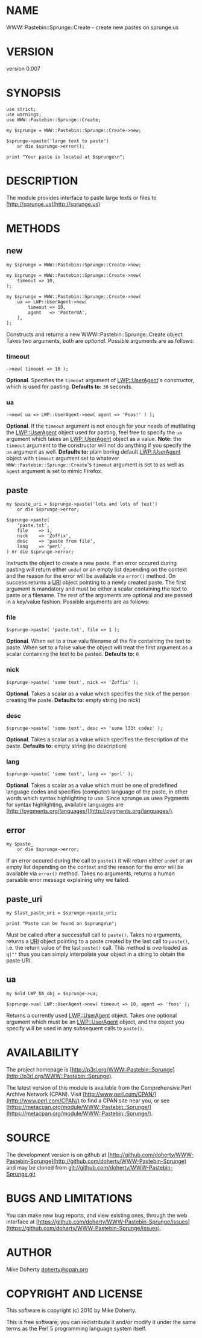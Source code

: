 # NAME

WWW::Pastebin::Sprunge::Create - create new pastes on sprunge.us

# VERSION

version 0.007

# SYNOPSIS

    use strict;
    use warnings;
    use WWW::Pastebin::Sprunge::Create;

    my $sprunge = WWW::Pastebin::Sprunge::Create->new;

    $sprunge->paste('large text to paste')
        or die $sprunge->error();

    print "Your paste is located at $sprunge\n";

# DESCRIPTION

The module provides interface to paste large texts or files to
[http://sprunge.us](http://sprunge.us)

# METHODS

## new

    my $sprunge = WWW::Pastebin::Sprunge::Create->new;

    my $sprunge = WWW::Pastebin::Sprunge::Create->new(
        timeout => 10,
    );

    my $sprunge = WWW::Pastebin::Sprunge::Create->new(
        ua => LWP::UserAgent->new(
            timeout => 10,
            agent   => 'PasterUA',
        ),
    );

Constructs and returns a new WWW::Pastebin::Sprunge::Create object.
Takes two arguments, both are _optional_. Possible arguments are
as follows:

### timeout

    ->new( timeout => 10 );

__Optional__. Specifies the `timeout` argument of [LWP::UserAgent](http://search.cpan.org/perldoc?LWP::UserAgent)'s
constructor, which is used for pasting. __Defaults to:__ `30` seconds.

### ua

    ->new( ua => LWP::UserAgent->new( agent => 'Foos!' ) );

__Optional__. If the `timeout` argument is not enough for your needs
of mutilating the [LWP::UserAgent](http://search.cpan.org/perldoc?LWP::UserAgent) object used for pasting, feel free
to specify the `ua` argument which takes an [LWP::UserAgent](http://search.cpan.org/perldoc?LWP::UserAgent) object
as a value. __Note:__ the `timeout` argument to the constructor will
not do anything if you specify the `ua` argument as well. __Defaults to:__
plain boring default [LWP::UserAgent](http://search.cpan.org/perldoc?LWP::UserAgent) object with `timeout` argument
set to whatever `WWW::Pastebin::Sprunge::Create`'s `timeout` argument is
set to as well as `agent` argument is set to mimic Firefox.

## paste

    my $paste_uri = $sprunge->paste('lots and lots of text')
        or die $sprunge->error;

    $sprunge->paste(
        'paste.txt',
        file    => 1,
        nick    => 'Zoffix',
        desc    => 'paste from file',
        lang    => 'perl',
    ) or die $sprunge->error;

Instructs the object to create a new paste. If an error occured during
pasting will return either `undef` or an empty list depending on the context
and the reason for the error will be available via `error()` method.
On success returns a [URI](http://search.cpan.org/perldoc?URI) object pointing to a newly created paste.
The first argument is mandatory and must be either a scalar containing
the text to paste or a filename. The rest of the arguments are optional
and are passed in a key/value fashion. Possible arguments are as follows:

### file

    $sprunge->paste( 'paste.txt', file => 1 );

__Optional__.
When set to a true valu
filename of the file containing the text to paste. When set to a false
value the object will treat the first argument as a scalar containing
the text to be pasted. __Defaults to:__ `0`

### nick

    $sprunge->paste( 'some text', nick => 'Zoffix' );

__Optional__. Takes a scalar as a value which specifies the nick of the
person creating the paste. __Defaults to:__ empty string (no nick)

### desc

    $sprunge->paste( 'some text', desc => 'some l33t codez' );

__Optional__. Takes a scalar as a value which specifies the description of
the paste. __Defaults to:__ empty string (no description)

### lang

    $sprunge->paste( 'some text', lang => 'perl' );

__Optional__. Takes a scalar as a value which must be one of predefined
language codes and specifies (computer) language of the paste, in other
words which syntax highlighting to use. Since sprunge.us uses Pygments
for syntax highlighting, available languages are [http://pygments.org/languages/](http://pygments.org/languages/).

## error

    my $paste_
        or die $sprunge->error;

If an error occured during the call to `paste()`
it will return either `undef` or an empty list depending on the context
and the reason for the error will be available via `error()` method. Takes
no arguments, returns a human parsable error message explaining why
we failed.

## paste\_uri

    my $last_paste_uri = $sprunge->paste_uri;

    print "Paste can be found on $sprunge\n";

Must be called after a successfull call to `paste()`. Takes no arguments,
returns a [URI](http://search.cpan.org/perldoc?URI) object pointing to a paste created by the last call
to `paste()`, i.e. the return value of the last `paste()` call. This
method is overloaded as `q|""` thus you can simply interpolate your
object in a string to obtain the paste URI.

## ua

    my $old_LWP_UA_obj = $sprunge->ua;

    $sprunge->ua( LWP::UserAgent->new( timeout => 10, agent => 'foos' );

Returns a currently used [LWP::UserAgent](http://search.cpan.org/perldoc?LWP::UserAgent) object. Takes one
optional argument which must be an [LWP::UserAgent](http://search.cpan.org/perldoc?LWP::UserAgent) object,
and the object you specify will be used in any subsequent calls
to `paste()`.

# AVAILABILITY

The project homepage is [http://p3rl.org/WWW::Pastebin::Sprunge](http://p3rl.org/WWW::Pastebin::Sprunge).

The latest version of this module is available from the Comprehensive Perl
Archive Network (CPAN). Visit [http://www.perl.com/CPAN/](http://www.perl.com/CPAN/) to find a CPAN
site near you, or see [https://metacpan.org/module/WWW::Pastebin::Sprunge/](https://metacpan.org/module/WWW::Pastebin::Sprunge/).

# SOURCE

The development version is on github at [http://github.com/doherty/WWW-Pastebin-Sprunge](http://github.com/doherty/WWW-Pastebin-Sprunge)
and may be cloned from [git://github.com/doherty/WWW-Pastebin-Sprunge.git](git://github.com/doherty/WWW-Pastebin-Sprunge.git)

# BUGS AND LIMITATIONS

You can make new bug reports, and view existing ones, through the
web interface at [https://github.com/doherty/WWW-Pastebin-Sprunge/issues](https://github.com/doherty/WWW-Pastebin-Sprunge/issues).

# AUTHOR

Mike Doherty <doherty@cpan.org>

# COPYRIGHT AND LICENSE

This software is copyright (c) 2010 by Mike Doherty.

This is free software; you can redistribute it and/or modify it under
the same terms as the Perl 5 programming language system itself.
